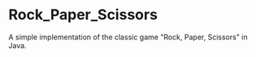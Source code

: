 # Rock_Paper_Scissors

A simple implementation of the classic game "Rock, Paper, Scissors" in Java.
